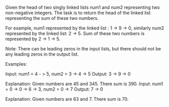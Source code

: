 Given the head of two singly linked lists num1 and num2 representing two non-negative integers. The task is to return the head of the linked list representing the sum of these two numbers.

For example, num1 represented by the linked list : 1 -> 9 -> 0, similarly num2 represented by the linked list: 2 -> 5. Sum of these two numbers is represented by 2 -> 1 -> 5.

Note: There can be leading zeros in the input lists, but there should not be any leading zeros in the output list.

Examples:

Input: num1 = 4 - > 5, num2 = 3 -> 4 -> 5
Output:  3 -> 9 -> 0
 
Explanation: Given numbers are 45 and 345. There sum is 390.
Input: num1 = 0 -> 0 -> 6 -> 3, num2 = 0 -> 7 
Output: 7 -> 0 

Explanation: Given numbers are 63 and 7. There sum is 70.